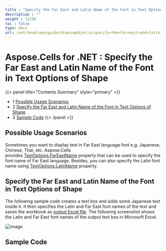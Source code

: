 ```yaml
---
title : "Specify the Far East and Latin Name of the Font in Text Options of Shape" 
description : "" 
weight : 12296 
toc : false
type: docs
url: /net/developerguide/drawingobjects/specify+the+far+east+and+latin+name+of+the+font+in+text+options+of+shape/
---
```


# Aspose.Cells for .NET : Specify the Far East and Latin Name of the Font in Text Options of Shape


{{< panel title="Contents Summary" style="primary" >}}
*   1 [Possible Usage Scenarios](#possible-usage-scenarios)
*   2 [Specify the Far East and Latin Name of the Font in Text Options of Shape](#specify-the-far-east-and-latin-name-of-the-font-in-text-options-of-shape)
*   3 [Sample Code](#sample-code)
{{< /panel >}}
 

## Possible Usage Scenarios

Sometimes you want to display text in Far East language font e.g. Japanese, Chinese, Thai, etc. Aspose.Cells provides [TextOptions.FarEastName](https://apireference.aspose.com/net/cells/aspose.cells.drawing.texts/textoptions/properties/fareastname) property that can be used to specify the font name of Far East language. Besides, you can also specify the Latin font name using [TextOptions.LatinName](https://apireference.aspose.com/net/cells/aspose.cells.drawing.texts/textoptions/properties/latinname) property. 

## Specify the Far East and Latin Name of the Font in Text Options of Shape

The following sample code creates a text box and adds some Japanese text inside it. It then specifies the Latin and Far East font names of the text and saves the workbook as [output Excel file](https://docs2.aspose.com/cells/net/attachments/66945471/67338274.xlsx). The following screenshot shows the Latin and Far East font names of the output text box in Microsoft Excel.

![image](https://docs2.aspose.com/cells/net/attachments/66945471/67338275.png)

## Sample Code

